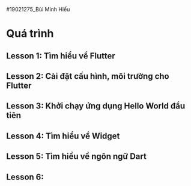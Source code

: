#19021275_Bùi Minh Hiếu

# Quá trình

## Lesson 1: Tìm hiểu về Flutter
## Lesson 2: Cài đặt cấu hình, môi trường cho Flutter
## Lesson 3: Khởi chạy ứng dụng Hello World đầu tiên
## Lesson 4: Tìm hiểu về Widget
## Lesson 5: Tìm hiểu về ngôn ngữ Dart
## Lesson 6: 